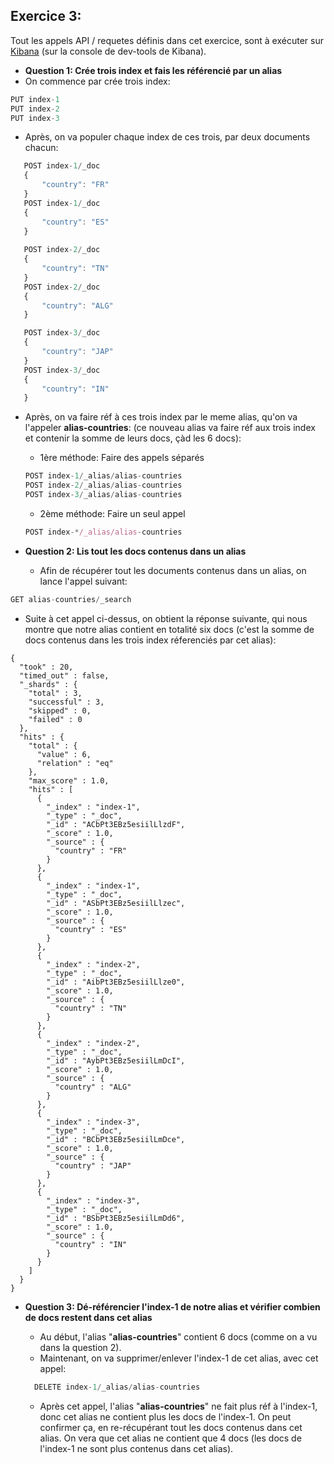 ## Exercice 3:
Tout les appels API / requetes définis dans cet exercice, sont à exécuter sur [Kibana](http://localhost:5601/app/kibana#/dev_tools/console) (sur la console de dev-tools de Kibana).

- **Question 1: Crée trois index et fais les référencié par un alias**
 - On commence par crée trois index:
```javascript
PUT index-1
PUT index-2
PUT index-3
```

 - Après, on va populer chaque index de ces trois, par deux documents chacun:
 ```javascript
    POST index-1/_doc
    {
        "country": "FR"
    }
    POST index-1/_doc
    {
        "country": "ES"
    }
    
    POST index-2/_doc
    {
        "country": "TN"
    }
    POST index-2/_doc
    {
        "country": "ALG"
    }  

    POST index-3/_doc
    {
        "country": "JAP"
    }
    POST index-3/_doc
    {
        "country": "IN"
    }
 ```
 - Après, on va faire réf à ces trois index par le meme alias, qu'on va l'appeler **alias-countries**: (ce nouveau alias va faire réf aux trois index et contenir la somme de leurs docs, çàd les 6 docs):
   - 1ère méthode: Faire des appels séparés
    ```javascript
    POST index-1/_alias/alias-countries
    POST index-2/_alias/alias-countries
    POST index-3/_alias/alias-countries
    ```
    - 2ème méthode: Faire un seul appel
    ```javascript
    POST index-*/_alias/alias-countries
    ```

- **Question 2: Lis tout les docs contenus dans un alias**
  - Afin de récupérer tout les documents contenus dans un alias, on lance l'appel suivant:

```javascript
GET alias-countries/_search
```
  - Suite à cet appel ci-dessus, on obtient la réponse suivante, qui nous montre que notre alias contient en totalité six docs (c'est la somme de docs contenus dans les trois index réferenciés par cet alias):
```
{
  "took" : 20,
  "timed_out" : false,
  "_shards" : {
    "total" : 3,
    "successful" : 3,
    "skipped" : 0,
    "failed" : 0
  },
  "hits" : {
    "total" : {
      "value" : 6,
      "relation" : "eq"
    },
    "max_score" : 1.0,
    "hits" : [
      {
        "_index" : "index-1",
        "_type" : "_doc",
        "_id" : "ACbPt3EBz5esiilLlzdF",
        "_score" : 1.0,
        "_source" : {
          "country" : "FR"
        }
      },
      {
        "_index" : "index-1",
        "_type" : "_doc",
        "_id" : "ASbPt3EBz5esiilLlzec",
        "_score" : 1.0,
        "_source" : {
          "country" : "ES"
        }
      },
      {
        "_index" : "index-2",
        "_type" : "_doc",
        "_id" : "AibPt3EBz5esiilLlze0",
        "_score" : 1.0,
        "_source" : {
          "country" : "TN"
        }
      },
      {
        "_index" : "index-2",
        "_type" : "_doc",
        "_id" : "AybPt3EBz5esiilLmDcI",
        "_score" : 1.0,
        "_source" : {
          "country" : "ALG"
        }
      },
      {
        "_index" : "index-3",
        "_type" : "_doc",
        "_id" : "BCbPt3EBz5esiilLmDce",
        "_score" : 1.0,
        "_source" : {
          "country" : "JAP"
        }
      },
      {
        "_index" : "index-3",
        "_type" : "_doc",
        "_id" : "BSbPt3EBz5esiilLmDd6",
        "_score" : 1.0,
        "_source" : {
          "country" : "IN"
        }
      }
    ]
  }
}
```
- **Question 3: Dé-référencier l'index-1 de notre alias et vérifier combien de docs restent dans cet alias**
  - Au début, l'alias "**alias-countries**" contient 6 docs (comme on a vu dans la question 2).
  - Maintenant, on va supprimer/enlever l'index-1 de cet alias, avec cet appel:
  ```javascript
    DELETE index-1/_alias/alias-countries
  ```

  - Après cet appel, l'alias "**alias-countries**"  ne fait plus réf à l'index-1, donc cet alias ne contient plus les docs de l'index-1. On peut confirmer ça, en re-récupérant tout les docs contenus dans cet alias. On vera que cet alias ne contient que 4 docs (les docs de l'index-1 ne sont plus contenus dans cet alias).